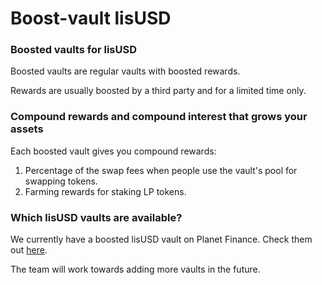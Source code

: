 # Boost-vault lisUSD

### Boosted vaults for lisUSD

Boosted vaults are regular vaults with boosted rewards.&#x20;

Rewards are usually boosted by a third party and for a limited time only.

### Compound rewards and compound interest that grows your assets

Each boosted vault gives you compound rewards:

1. Percentage of the swap fees when people use the vault's pool for swapping tokens.
2. Farming rewards for staking LP tokens.

### Which lisUSD vaults are available?

We currently have a boosted lisUSD vault on Planet Finance. Check them out [here](https://docs.planet.finance/).

The team will work towards adding more vaults in the future.







